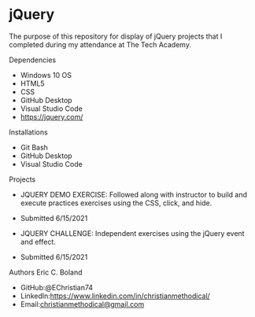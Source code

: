 # jQuery

The purpose of this repository for display of jQuery projects that I completed during my attendance at The Tech Academy.

Dependencies
* Windows 10 OS
* HTML5
* CSS
* GitHub Desktop
* Visual Studio Code
* https://jquery.com/


Installations
* Git Bash
* GitHub Desktop
* Visual Studio Code


Projects

* JQUERY DEMO EXERCISE: Followed along with instructor to build and execute practices exercises using the CSS, click, and hide.
* Submitted 6/15/2021

* JQUERY CHALLENGE:  Independent exercises using the jQuery event and effect. 
* Submitted 6/15/2021

Authors
Eric C. Boland
* GitHub:@EChristian74
* LinkedIn:https://www.linkedin.com/in/christianmethodical/
* Email:christianmethodical@gmail.com 


